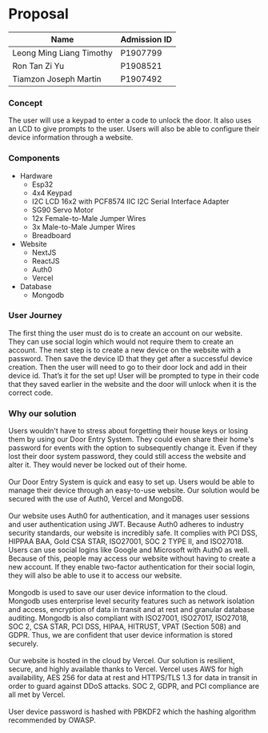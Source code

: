 <h1>Proposal</h1>

|  Name |  Admission ID  |
|  -------------  |  -------------  |
|  Leong Ming Liang Timothy  |  P1907799  |
|  Ron Tan Zi Yu |  P1908521  |
|  Tiamzon Joseph Martin |  P1907492  |

<h3>Concept</h3>
The user will use a keypad to enter a code to unlock the door. It also uses an LCD to give prompts to the user. 
Users will also be able to configure their device information through a website.

<h3>Components</h3>
<ul>
  <li>Hardware
    <ul>
      <li>Esp32</li>
      <li>4x4 Keypad</li>
      <li>I2C LCD 16x2 with PCF8574 IIC I2C Serial Interface Adapter</li>
      <li>SG90 Servo Motor</li>
      <li>12x Female-to-Male Jumper Wires</li>
      <li>3x Male-to-Male Jumper Wires</li>
      <li>Breadboard</li>
    </ul>
  </li>
  <li>Website
    <ul>
      <li>NextJS</li>
      <li>ReactJS</li>
      <li>Auth0</li>
      <li>Vercel</li>
    </ul>
  </li>
  <li>Database
    <ul>
      <li>Mongodb</li>
    </ul>
  </li>
</ul>

<h3>User Journey</h3>
The first thing the user must do is to create an account on our website. They can use social login which
would not require them to create an account. The next step is to create a new device on the website with a
password. Then save the device ID that they get after a successful device creation. 
Then the user will need to go to their door lock and add in their device id. That’s it for the set up! User will be prompted to type in
their code that they saved earlier in the website and the door will unlock when it is the correct code.

<h3>Why our solution</h3>
Users wouldn't have to stress about forgetting their house keys or losing them by using our Door Entry System. They could even share their home's password for events with the option to subsequently change it. Even if they lost their door system password, they could still access the website and alter it. They would never be locked out of their home.
<br/>
<br/>
Our Door Entry System is quick and easy to set up. Users would be able to manage their device through an easy-to-use website.
Our solution would be secured with the use of Auth0, Vercel and MongoDB.
<br/>
<br/>
Our website uses Auth0 for authentication, and it manages user sessions and user authentication using JWT. Because Auth0 adheres to 
industry security standards, our website is incredibly safe. It complies with PCI DSS, HIPPAA BAA, Gold CSA STAR, ISO27001, SOC 2 TYPE II, 
and ISO27018. Users can use social logins like Google and Microsoft with Auth0 as well. Because of this, people may access our website 
without having to create a new account. 
If they enable two-factor authentication for their social login, they will also be able to use it to access our website.
<br/>
<br/>
Mongodb is used to save our user device information to the cloud. Mongodb uses enterprise level security features such as 
network isolation and access, encryption of data in transit and at rest and granular database auditing. Mongodb is also compliant 
with ISO27001, ISO27017, ISO27018, SOC 2, CSA STAR, PCI DSS,
HIPAA, HITRUST, VPAT (Section 508) and GDPR. Thus, we are confident that user device information is stored securely.
<br/>
<br/>
Our website is hosted in the cloud by Vercel. Our solution is resilient, secure, and highly available thanks to Vercel. Vercel uses 
AWS for high availability, AES 256 for data at rest and HTTPS/TLS 1.3 for data in transit in order to guard against DDoS attacks. 
SOC 2, GDPR, and PCI compliance are all met by Vercel.
<br/>
<br/>
User device password is hashed with PBKDF2 which the hashing algorithm recommended by OWASP.
